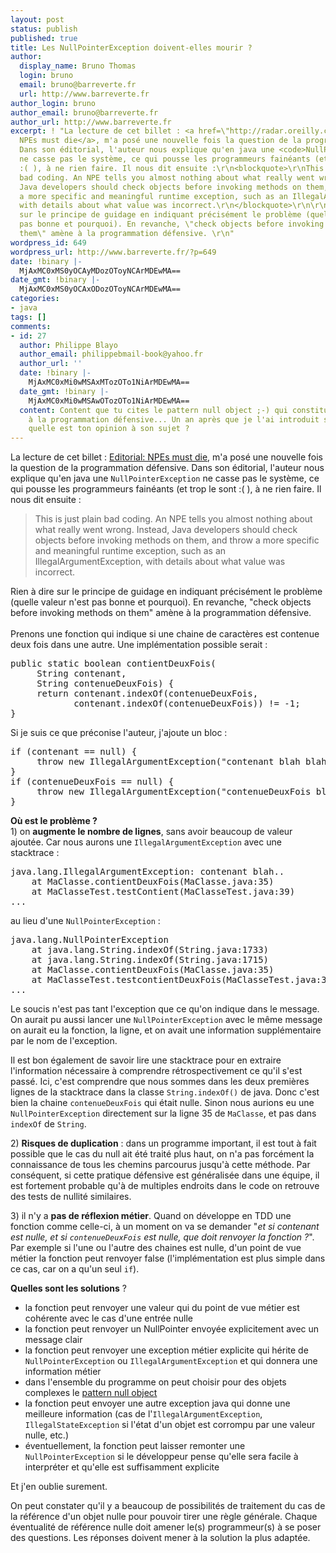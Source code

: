 ```yaml
---
layout: post
status: publish
published: true
title: Les NullPointerException doivent-elles mourir ?
author:
  display_name: Bruno Thomas
  login: bruno
  email: bruno@barreverte.fr
  url: http://www.barreverte.fr
author_login: bruno
author_email: bruno@barreverte.fr
author_url: http://www.barreverte.fr
excerpt: ! "La lecture de cet billet : <a href=\"http://radar.oreilly.com/2010/11/developer-week-in-review-6.html\">Editorial:
  NPEs must die</a>, m'a posé une nouvelle fois la question de la programmation défensive.
  Dans son éditorial, l'auteur nous explique qu'en java une <code>NullPointerException</code>
  ne casse pas le système, ce qui pousse les programmeurs fainéants (et trop le sont
  :( ), à ne rien faire. Il nous dit ensuite :\r\n<blockquote>\r\nThis is just plain
  bad coding. An NPE tells you almost nothing about what really went wrong. Instead,
  Java developers should check objects before invoking methods on them, and throw
  a more specific and meaningful runtime exception, such as an IllegalArgumentException,
  with details about what value was incorrect.\r\n</blockquote>\r\n\r\nRien à dire
  sur le principe de guidage en indiquant précisément le problème (quelle valeur n'est
  pas bonne et pourquoi). En revanche, \"check objects before invoking methods on
  them\" amène à la programmation défensive. \r\n"
wordpress_id: 649
wordpress_url: http://www.barreverte.fr/?p=649
date: !binary |-
  MjAxMC0xMS0yOCAyMDozOToyNCArMDEwMA==
date_gmt: !binary |-
  MjAxMC0xMS0yOCAxODozOToyNCArMDEwMA==
categories:
- java
tags: []
comments:
- id: 27
  author: Philippe Blayo
  author_email: philippebmail-book@yahoo.fr
  author_url: ''
  date: !binary |-
    MjAxMC0xMi0wMSAxMTozOTo1NiArMDEwMA==
  date_gmt: !binary |-
    MjAxMC0xMi0wMSAwOTozOTo1NiArMDEwMA==
  content: Content que tu cites le pattern null object ;-) qui constitue une alternative
    à la programmation défensive... Un an après que je l'ai introduit sur le projet,
    quelle est ton opinion à son sujet ?
---
```

<p>La lecture de cet billet : <a href="http://radar.oreilly.com/2010/11/developer-week-in-review-6.html">Editorial: NPEs must die</a>, m'a posé une nouvelle fois la question de la programmation défensive. Dans son éditorial, l'auteur nous explique qu'en java une <code>NullPointerException</code> ne casse pas le système, ce qui pousse les programmeurs fainéants (et trop le sont :( ), à ne rien faire. Il nous dit ensuite :</p>
<blockquote><p>
This is just plain bad coding. An NPE tells you almost nothing about what really went wrong. Instead, Java developers should check objects before invoking methods on them, and throw a more specific and meaningful runtime exception, such as an IllegalArgumentException, with details about what value was incorrect.
</p></blockquote>
<p>Rien à dire sur le principe de guidage en indiquant précisément le problème (quelle valeur n'est pas bonne et pourquoi). En revanche, "check objects before invoking methods on them" amène à la programmation défensive.<br />
<a id="more"></a><a id="more-649"></a><br />
Prenons une fonction qui indique si une chaine de caractères est contenue deux fois dans une autre. Une implémentation possible serait :</p>
<pre lang="java">
public static boolean contientDeuxFois(
     String contenant, 
     String contenueDeuxFois) {
     return contenant.indexOf(contenueDeuxFois, 
            contenant.indexOf(contenueDeuxFois)) != -1;
}
</pre>
<p>Si je suis ce que préconise l'auteur, j'ajoute un bloc : </p>
<pre lang="java">
if (contenant == null) {
     throw new IllegalArgumentException("contenant blah blah...");
}
if (contenueDeuxFois == null) {
     throw new IllegalArgumentException("contenueDeuxFois blah...");
}
</pre>
<p><strong>Où est le problème ?</strong><br />
1) on <strong>augmente le nombre de lignes</strong>, sans avoir beaucoup de valeur ajoutée. Car nous aurons une <code>IllegalArgumentException</code> avec une stacktrace :</p>
<pre lang="java">
java.lang.IllegalArgumentException: contenant blah..
	at MaClasse.contientDeuxFois(MaClasse.java:35)
	at MaClasseTest.testContient(MaClasseTest.java:39)
...
</pre>
<p>au lieu d'une <code>NullPointerException</code> : </p>
<pre lang="java">
java.lang.NullPointerException
	at java.lang.String.indexOf(String.java:1733)
	at java.lang.String.indexOf(String.java:1715)
	at MaClasse.contientDeuxFois(MaClasse.java:35)
	at MaClasseTest.testcontientDeuxFois(MaClasseTest.java:39)
...
</pre>
<p>Le soucis n'est pas tant l'exception que ce qu'on indique dans le message. On aurait pu aussi lancer une <code>NullPointerException</code> avec le même message on aurait eu la fonction, la ligne, et on avait une information supplémentaire par le nom de l'exception. </p>
<p>Il est bon également de savoir lire une stacktrace pour en extraire l'information nécessaire à comprendre rétrospectivement ce qu'il s'est passé. Ici, c'est comprendre que nous sommes dans les deux premières lignes de la stacktrace dans la classe <code>String.indexOf()</code> de java. Donc c'est bien la chaine <code>contenueDeuxFois</code> qui était nulle. Sinon nous aurions eu une <code>NullPointerException</code> directement sur la ligne 35 de <code>MaClasse</code>, et pas dans <code>indexOf</code> de <code>String</code>.</p>
<p>2) <strong>Risques de duplication</strong> : dans un programme important, il est tout à fait possible que le cas du null ait été traité plus haut, on n'a pas forcément la connaissance de tous les chemins parcourus jusqu'à cette méthode. Par conséquent, si cette pratique défensive est généralisée dans une équipe, il est fortement probable qu'à de multiples endroits dans le code on retrouve des tests de nullité similaires. </p>
<p>3) il n'y a <strong>pas de réflexion métier</strong>. Quand on développe en TDD une fonction comme celle-ci, à un moment on va se demander "<em>et si contenant est nulle, et si <code>contenueDeuxFois</code> est nulle, que doit renvoyer la fonction ?</em>". Par exemple si l'une ou l'autre des chaines est nulle, d'un point de vue métier la fonction peut renvoyer false (l'implémentation est plus simple dans ce cas, car on a qu'un seul <code>if</code>).</p>
<p><strong>Quelles sont les solutions</strong> ?</p>
<ul>
<li>la fonction peut renvoyer une valeur qui du point de vue métier est cohérente avec le cas d'une entrée nulle</li>
<li>la fonction peut renvoyer un NullPointer envoyée explicitement avec un message clair</li>
<li>la fonction peut renvoyer une exception métier explicite qui hérite de <code>NullPointerException</code> ou <code>IllegalArgumentException</code> et qui donnera une information métier</li>
<li>dans l'ensemble du programme on peut choisir pour des objets complexes le <a href="http://en.wikipedia.org/wiki/Null_Object_pattern">pattern null object</a></li>
<li>la fonction peut envoyer une autre exception java qui donne une meilleure information (cas de l'<code>IllegalArgumentException</code>, <code>IllegalStateException</code> si l'état d'un objet est corrompu par une valeur nulle, etc.)</li>
<li>éventuellement, la fonction peut laisser remonter une <code>NullPointerException</code> si le développeur pense qu'elle sera facile à interpréter et qu'elle est suffisamment explicite</li>
</ul>
<p>Et j'en oublie surement.</p>
<p>On peut constater qu'il y a beaucoup de possibilités de traitement du cas de la référence d'un objet nulle pour pouvoir tirer une règle générale. Chaque éventualité de référence nulle doit amener le(s) programmeur(s) à se poser des questions. Les réponses doivent mener à la solution la plus adaptée.</p>
